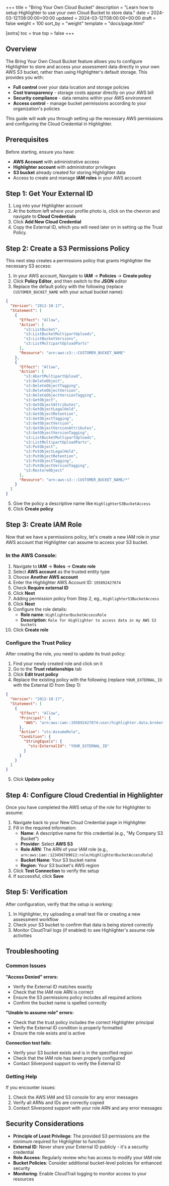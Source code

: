 +++
title = "Bring Your Own Cloud Bucket"
description = "Learn how to setup Highlighter to use your own Cloud  Bucket to store data."
date = 2024-03-12T08:00:00+00:00
updated = 2024-03-12T08:00:00+00:00
draft = false
weight = 100
sort_by = "weight"
template = "docs/page.html"

[extra]
toc = true
top = false
+++

## Overview

The Bring Your Own Cloud Bucket feature allows you to configure Highlighter to store and access your assessment data directly in your own AWS S3 bucket, rather than using Highlighter's default storage. This provides you with:

- **Full control** over your data location and storage policies
- **Cost transparency** - storage costs appear directly on your AWS bill
- **Security compliance** - data remains within your AWS environment
- **Access control** - manage bucket permissions according to your organization's policies

This guide will walk you through setting up the necessary AWS permissions and configuring the Cloud Credential in Highlighter.

## Prerequisites

Before starting, ensure you have:

- **AWS Account** with administrative access
- **Highlighter account** with administrator privileges
- **S3 bucket** already created for storing Highlighter data
- Access to create and manage **IAM roles** in your AWS account

## Step 1: Get Your External ID

1. Log into your Highlighter account
2. At the bottom left where your profile photo is, click on the chevron and navigate to **Cloud Credentials**
3. Click **Add New Cloud Credential**
4. Copy the External ID, which you will need later on in setting up the Trust Policy.

## Step 2: Create a S3 Permissions Policy

This next step creates a permissions policy that grants Highlighter the necessary S3 access:

1. In your AWS account, Navigate to **IAM** → **Policies** → **Create policy**
2. Click **Policy Editor**, and then switch to the **JSON** editor
4. Replace the default policy with the following (replace `CUSTOMER_BUCKET_NAME` with your actual bucket name):

```json
{
  "Version": "2012-10-17",
  "Statement": [
    {
      "Effect": "Allow",
      "Action": [
        "s3:ListBucket",
        "s3:ListBucketMultipartUploads",
        "s3:ListBucketVersions",
        "s3:ListMultipartUploadParts"
      ],
      "Resource": "arn:aws:s3:::CUSTOMER_BUCKET_NAME"
    },
    {
      "Effect": "Allow",
      "Action": [
        "s3:AbortMultipartUpload",
        "s3:DeleteObject",
        "s3:DeleteObjectTagging",
        "s3:DeleteObjectVersion",
        "s3:DeleteObjectVersionTagging",
        "s3:GetObject",
        "s3:GetObjectAttributes",
        "s3:GetObjectLegalHold",
        "s3:GetObjectRetention",
        "s3:GetObjectTagging",
        "s3:GetObjectVersion",
        "s3:GetObjectVersionAttributes",
        "s3:GetObjectVersionTagging",
        "s3:ListBucketMultipartUploads",
        "s3:ListMultipartUploadParts",
        "s3:PutObject",
        "s3:PutObjectLegalHold",
        "s3:PutObjectRetention",
        "s3:PutObjectTagging",
        "s3:PutObjectVersionTagging",
        "s3:RestoreObject"
      ],
      "Resource": "arn:aws:s3:::CUSTOMER_BUCKET_NAME/*"
    }
  ]
}
```

5. Give the policy a descriptive name like `HighlighterS3BucketAccess`
6. Click **Create policy**

## Step 3: Create IAM Role

Now that we have a permissions policy, let's create a new IAM role in your AWS account that Highlighter can assume to access your S3 bucket.

### In the AWS Console:

1. Navigate to **IAM** → **Roles** → **Create role**
2. Select **AWS account** as the trusted entity type
3. Choose **Another AWS account**
4. Enter the Highlighter AWS Account ID: `195892427074`
5. Check **Require external ID** 
7. Click **Next**
8. Adding permission policy from Step 2, eg., `HighlighterS3BucketAccess`
8. Click **Next**
9. Configure the role details:
   - **Role name**: `HighlighterBucketAccessRole`
   - **Description**: `Role for Highlighter to access data in my AWS S3 buckets`
10. Click **Create role**

### Configure the Trust Policy

After creating the role, you need to update its trust policy:

1. Find your newly created role and click on it
2. Go to the **Trust relationships** tab
3. Click **Edit trust policy**
4. Replace the existing policy with the following (replace `YOUR_EXTERNAL_ID` with the External ID from Step 1):

```json
{
  "Version": "2012-10-17",
  "Statement": [
    {
      "Effect": "Allow",
      "Principal": {
        "AWS": "arn:aws:iam::195892427074:user/highlighter.data.broker.role"
      },
      "Action": "sts:AssumeRole",
      "Condition": {
        "StringEquals": {
          "sts:ExternalId": "YOUR_EXTERNAL_ID"
        }
      }
    }
  ]
}
```

5. Click **Update policy**

## Step 4: Configure Cloud Credential in Highlighter

Once you have completed the AWS setup of the role for Highlighter to assume:

1. Navigate back to your New Cloud Credential page in Highlighter
2. Fill in the required information:
   - **Name**: A descriptive name for this credential (e.g., "My Company S3 Bucket")
   - **Provider**: Select **AWS S3**
   - **Role ARN**: The ARN of your IAM role (e.g., `arn:aws:iam::123456789012:role/HighlighterBucketAccessRole`)
   - **Bucket Name**: Your S3 bucket name
   - **Region**: Your S3 bucket's AWS region
3. Click **Test Connection** to verify the setup
4. If successful, click **Save**

## Step 5: Verification

After configuration, verify that the setup is working:

1. In Highlighter, try uploading a small test file or creating a new assessment workflow
2. Check your S3 bucket to confirm that data is being stored correctly
3. Monitor CloudTrail logs (if enabled) to see Highlighter's assume role activities

## Troubleshooting

### Common Issues

**"Access Denied" errors:**
- Verify the External ID matches exactly
- Check that the IAM role ARN is correct
- Ensure the S3 permissions policy includes all required actions
- Confirm the bucket name is spelled correctly

**"Unable to assume role" errors:**
- Check that the trust policy includes the correct Highlighter principal
- Verify the External ID condition is properly formatted
- Ensure the role exists and is active

**Connection test fails:**
- Verify your S3 bucket exists and is in the specified region
- Check that the IAM role has been properly configured
- Contact Silverpond support to verify the External ID

### Getting Help

If you encounter issues:
1. Check the AWS IAM and S3 console for any error messages
2. Verify all ARNs and IDs are correctly copied
3. Contact Silverpond support with your role ARN and any error messages

## Security Considerations

- **Principle of Least Privilege**: The provided S3 permissions are the minimum required for Highlighter to function
- **External ID**: Never share your External ID publicly - it's a security credential
- **Role Access**: Regularly review who has access to modify your IAM role
- **Bucket Policies**: Consider additional bucket-level policies for enhanced security
- **Monitoring**: Enable CloudTrail logging to monitor access to your resources
